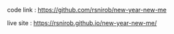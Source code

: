 code link : https://github.com/rsnirob/new-year-new-me

live site : https://rsnirob.github.io/new-year-new-me/
